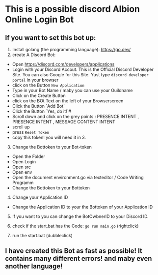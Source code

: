 # This is a possible discord Albion Online Login Bot

## If you want to set this bot up:
1. Install golang (the programming language): https://go.dev/
2. create A Discord Bot:
  - Open https://discord.com/developers/applications
  - Login with your Discord Accout. This is the Official Discord Developer Site. You can also Google for this Site. Yust type ```discord developer portal``` in your browser
  - click on the Button `New Application`
  - Type in your Bot Name / maby you can use your Guildname
  - Click on the Create Button
  - click on the BOt Text on the left of your Browserscreen
  - Click the Button ´Add Bot´
  - Click the Button ´Yes, do it!´#
  - Scroll down and click on the grey points : PRESENCE INTENT , PRESENCE INTENT , MESSAGE CONTENT INTENT
  - scroll up
  - press `Reset Token`
  - copy this token! you will need it in 3.

3.  Change the Bottoken to your Bot-token
  - Open the Folder
  - Open Login
  - Open src
  - Open env
  - Open the document environment.go via texteditor / Code Writing Programm
  - Change the Bottoken to your Bottoken
  
4. Change your  Application ID
  - Change the Application ID to your the Bottoken of your Application ID
  
5. If you want to you can change the BotOwbnerID to your Discord ID.

6. check if the start.bat has the Code: `go run main.go` (rightclick)
7. run the start.bat (dubbleclick) 


## I have created this Bot as fast as possible! It contains many different errors! and maby even another language!
